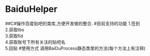 # BaiduHelper
##C#操作百度贴吧的类库,方便开发做的整合.
#目前支持的功能
1.签到<br>
2.获取tbs<br>
3.获取fid<br>
4.获取账号下所有关注的贴吧名<br>
5.回贴
#使用方式
调用BaiDuProcess静态类里的方法(每个方法上有注释)

